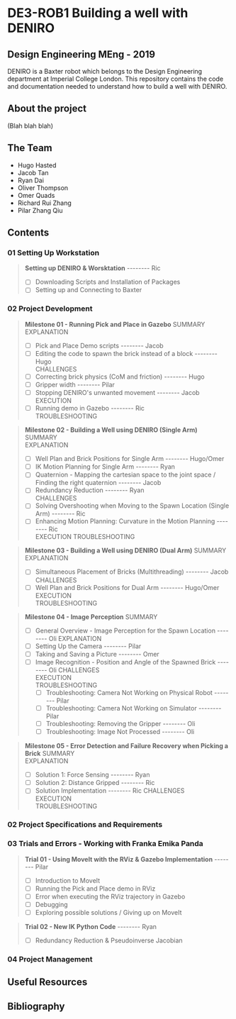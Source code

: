 # DE3-ROB1 Building a well with DENIRO
## Design Engineering MEng - 2019
DENIRO is a Baxter robot which belongs to the Design Engineering department at Imperial College London. This repository contains the code and documentation needed to understand how to build a well with DENIRO.

## About the project
(Blah blah blah)

## The Team
- Hugo Hasted
- Jacob Tan
- Ryan Dai
- Oliver Thompson
- Omer Quads
- Richard Rui Zhang
- Pilar Zhang Qiu

## Contents
### 01 Setting Up Workstation
> **Setting up DENIRO & Worsktation** -------- Ric
> - [ ] Downloading Scripts and Installation of Packages
> - [ ] Setting up and Connecting to Baxter

### 02 Project Development

> **Milestone 01 - Running Pick and Place in Gazebo**
> SUMMARY\
> EXPLANATION
> - [ ] Pick and Place Demo scripts -------- Jacob
> - [ ] Editing the code to spawn the brick instead of a block -------- Hugo\
> CHALLENGES
> - [ ] Correcting brick physics (CoM and friction) -------- Hugo
> - [ ] Gripper width -------- Pilar
> - [ ] Stopping DENIRO's unwanted movement -------- Jacob\
> EXECUTION
> - [ ] Running demo in Gazebo -------- Ric\
> TROUBLESHOOTING

> **Milestone 02 - Building a Well using DENIRO (Single Arm)**
> SUMMARY\
> EXPLANATION
> - [ ] Well Plan and Brick Positions for Single Arm -------- Hugo/Omer
> - [ ] IK Motion Planning for Single Arm -------- Ryan
> - [ ] Quaternion - Mapping the cartesian space to the joint space / Finding the right quaternion -------- Jacob
> - [ ] Redundancy Reduction -------- Ryan\
> CHALLENGES
> - [ ] Solving Overshooting when Moving to the Spawn Location (Single Arm) -------- Ric
> - [ ] Enhancing Motion Planning: Curvature in the Motion Planning -------- Ric\
> EXECUTION
> TROUBLESHOOTING

> **Milestone 03 - Building a Well using DENIRO (Dual Arm)**
> SUMMARY\
> EXPLANATION
> - [ ] Simultaneous Placement of Bricks (Multithreading) -------- Jacob\
> CHALLENGES
> - [ ] Well Plan and Brick Positions for Dual Arm -------- Hugo/Omer\
> EXECUTION\
> TROUBLESHOOTING

> **Milestone 04 - Image Perception**
> SUMMARY
> - [ ] General Overview - Image Perception for the Spawn Location -------- Oli
> EXPLANATION
> - [ ] Setting Up the Camera -------- Pilar
> - [ ] Taking and Saving a Picture -------- Omer
> - [ ] Image Recognition - Position and Angle of the Spawned Brick -------- Oli
> CHALLENGES\
> EXECUTION\
> TROUBLESHOOTING
>   - [ ] Troubleshooting: Camera Not Working on Physical Robot -------- Pilar
>   - [ ] Troubleshooting: Camera Not Working on Simulator -------- Pilar
>   - [ ] Troubleshooting: Removing the Gripper -------- Oli
>   - [ ] Troubleshooting: Image Not Processed -------- Oli

> **Milestone 05 - Error Detection and Failure Recovery when Picking a Brick**
> SUMMARY\
> EXPLANATION
> - [ ] Solution 1: Force Sensing -------- Ryan
> - [ ] Solution 2: Distance Gripped -------- Ric
> - [ ] Solution Implementation -------- Ric
> CHALLENGES\
> EXECUTION\
> TROUBLESHOOTING

### 02 Project Specifications and Requirements

### 03 Trials and Errors - Working with Franka Emika Panda
> **Trial 01 - Using MoveIt with the RViz & Gazebo Implementation** -------- Pilar
> - [ ] Introduction to MoveIt
> - [ ] Running the Pick and Place demo in RViz
> - [ ] Error when executing the RViz trajectory in Gazebo
> - [ ] Debugging
> - [ ] Exploring possible solutions / Giving up on MoveIt

> **Trial 02 - New IK Python Code** -------- Ryan
> - [ ] Redundancy Reduction & Pseudoinverse Jacobian

### 04 Project Management

## Useful Resources

## Bibliography
